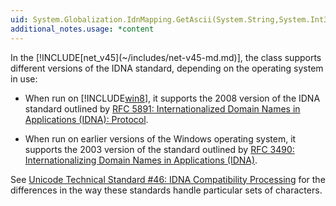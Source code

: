 ```yaml
---
uid: System.Globalization.IdnMapping.GetAscii(System.String,System.Int32,System.Int32)
additional_notes.usage: *content
---
```


<p>In the [!INCLUDE[net_v45](~/includes/net-v45-md.md)], the <xref href="System.Globalization.IdnMapping"></xref> class supports different versions of the IDNA standard, depending on the operating system in use:  
  
-   When run on [!INCLUDE[win8](~/includes/win8-md.md)], it supports the 2008 version of the IDNA standard outlined by [RFC 5891: Internationalized Domain Names in Applications (IDNA): Protocol](http://go.microsoft.com/fwlink/?LinkId=231875).  
  
-   When run on earlier versions of the Windows operating system, it supports the 2003 version of the standard outlined by [RFC 3490: Internationalizing Domain Names in Applications (IDNA)](http://go.microsoft.com/fwlink/?LinkId=158110).  
  
 See [Unicode Technical Standard #46: IDNA Compatibility Processing](http://go.microsoft.com/fwlink/?LinkId=232459) for the differences in the way these standards handle particular sets of characters.</p>


